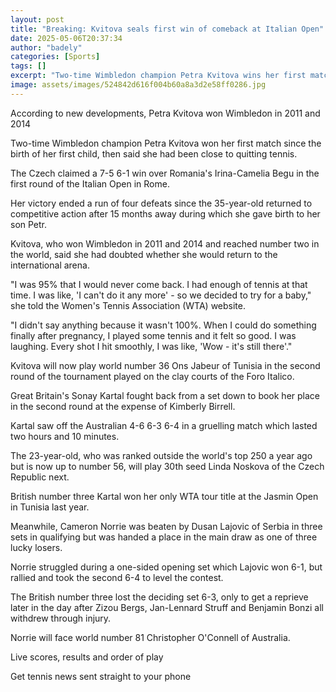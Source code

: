 ```yaml
---
layout: post
title: "Breaking: Kvitova seals first win of comeback at Italian Open"
date: 2025-05-06T20:37:34
author: "badely"
categories: [Sports]
tags: []
excerpt: "Two-time Wimbledon champion Petra Kvitova wins her first match since the birth of her first child, then says she had been close to quitting tennis."
image: assets/images/524842d616f004b60a8a3d2e58ff0286.jpg
---
```


According to new developments, Petra Kvitova won Wimbledon in 2011 and 2014

Two-time Wimbledon champion Petra Kvitova won her first match since the birth of her first child, then said she had been close to quitting tennis.

The Czech claimed a 7-5 6-1 win over Romania's Irina-Camelia Begu in the first round of the Italian Open in Rome.

Her victory ended a run of four defeats since the 35-year-old returned to competitive action after 15 months away during which she gave birth to her son Petr.

Kvitova, who won Wimbledon in 2011 and 2014 and reached number two in the world, said she had doubted whether she would return to the international arena.

"I was 95% that I would never come back. I had enough of tennis at that time. I was like, 'I can't do it any more' - so we decided to try for a baby," she told the Women's Tennis Association (WTA) website.

"I didn't say anything because it wasn't 100%. When I could do something finally after pregnancy, I played some tennis and it felt so good. I was laughing. Every shot I hit smoothly, I was like, 'Wow - it's still there'."

Kvitova will now play world number 36 Ons Jabeur of Tunisia in the second round of the tournament played on the clay courts of the Foro Italico.

Great Britain's Sonay Kartal fought back from a set down to book her place in the second round at the expense of Kimberly Birrell.

Kartal saw off the Australian 4-6 6-3 6-4 in a gruelling match which lasted two hours and 10 minutes.

The 23-year-old, who was ranked outside the world's top 250 a year ago but is now up to number 56, will play 30th seed Linda Noskova of the Czech Republic next.

British number three Kartal won her only WTA tour title at the Jasmin Open in Tunisia last year.

Meanwhile, Cameron Norrie was beaten by Dusan Lajovic of Serbia in three sets in qualifying but was handed a place in the main draw as one of three lucky losers.

Norrie struggled during a one-sided opening set which Lajovic won 6-1, but rallied and took the second 6-4 to level the contest. 

The British number three lost the deciding set 6-3, only to get a reprieve later in the day after Zizou Bergs, Jan-Lennard Struff and Benjamin Bonzi all withdrew through injury.

Norrie will face world number 81 Christopher O'Connell of Australia.

Live scores, results and order of play

Get tennis news sent straight to your phone

